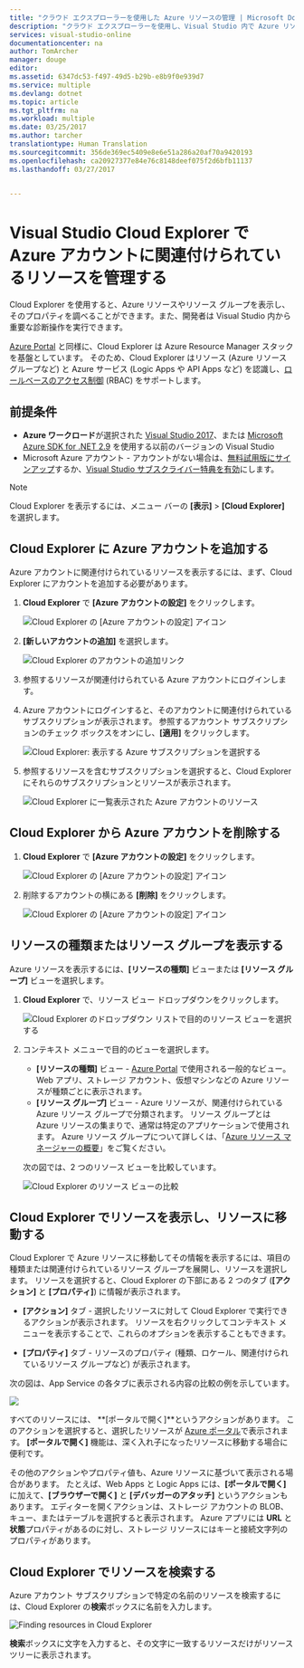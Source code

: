 ```yaml
---
title: "クラウド エクスプローラーを使用した Azure リソースの管理 | Microsoft Docs"
description: "クラウド エクスプローラーを使用し、Visual Studio 内で Azure リソースを参照および管理する方法について説明します。"
services: visual-studio-online
documentationcenter: na
author: TomArcher
manager: douge
editor: 
ms.assetid: 6347dc53-f497-49d5-b29b-e8b9f0e939d7
ms.service: multiple
ms.devlang: dotnet
ms.topic: article
ms.tgt_pltfrm: na
ms.workload: multiple
ms.date: 03/25/2017
ms.author: tarcher
translationtype: Human Translation
ms.sourcegitcommit: 356de369ec5409e8e6e51a286a20af70a9420193
ms.openlocfilehash: ca20927377e84e76c8148deef075f2d6bfb11137
ms.lasthandoff: 03/27/2017


---
```

# <a name="manage-the-resources-associated-with-your-azure-accounts-in-visual-studio-cloud-explorer"></a>Visual Studio Cloud Explorer で Azure アカウントに関連付けられているリソースを管理する
Cloud Explorer を使用すると、Azure リソースやリソース グループを表示し、そのプロパティを調べることができます。また、開発者は Visual Studio 内から重要な診断操作を実行できます。 

[Azure Portal](http://go.microsoft.com/fwlink/p/?LinkID=525040) と同様に、Cloud Explorer は Azure Resource Manager スタックを基盤としています。 そのため、Cloud Explorer はリソース (Azure リソース グループなど) と Azure サービス (Logic Apps や API Apps など) を認識し、[ロールベースのアクセス制御](active-directory/role-based-access-control-configure.md) (RBAC) をサポートします。 

## <a name="prerequisites"></a>前提条件
- **Azure ワークロード**が選択された [Visual Studio 2017](https://www.visualstudio.com/downloads/)、または [Microsoft Azure SDK for .NET 2.9](https://www.microsoft.com/en-us/download/details.aspx?id=51657) を使用する以前のバージョンの Visual Studio
- Microsoft Azure アカウント - アカウントがない場合は、[無料試用版にサインアップ](http://go.microsoft.com/fwlink/?LinkId=623901)するか、[Visual Studio サブスクライバー特典を有効](http://go.microsoft.com/fwlink/?LinkId=623901)にします。

> [!NOTE]
> Cloud Explorer を表示するには、メニュー バーの **[表示]** > **[Cloud Explorer]** を選択します。   
> 
> 

## <a name="add-an-azure-account-to-cloud-explorer"></a>Cloud Explorer に Azure アカウントを追加する
Azure アカウントに関連付けられているリソースを表示するには、まず、Cloud Explorer にアカウントを追加する必要があります。 

1. **Cloud Explorer** で **[Azure アカウントの設定]** をクリックします。

    ![Cloud Explorer の [Azure アカウントの設定] アイコン](media/vs-azure-tools-resources-managing-with-cloud-explorer/azure-account-settings.png)

1. **[新しいアカウントの追加]** を選択します。 

    ![Cloud Explorer のアカウントの追加リンク](media/vs-azure-tools-resources-managing-with-cloud-explorer/add-account-link.png)

1. 参照するリソースが関連付けられている Azure アカウントにログインします。 

1. Azure アカウントにログインすると、そのアカウントに関連付けられているサブスクリプションが表示されます。 参照するアカウント サブスクリプションのチェック ボックスをオンにし、**[適用]** をクリックします。 
 
    ![Cloud Explorer: 表示する Azure サブスクリプションを選択する](media/vs-azure-tools-resources-managing-with-cloud-explorer/select-subscriptions.png)

1. 参照するリソースを含むサブスクリプションを選択すると、Cloud Explorer にそれらのサブスクリプションとリソースが表示されます。

    ![Cloud Explorer に一覧表示された Azure アカウントのリソース](media/vs-azure-tools-resources-managing-with-cloud-explorer/resources-listed.png)

## <a name="remove-an-azure-account-from-cloud-explorer"></a>Cloud Explorer から Azure アカウントを削除する 

1. **Cloud Explorer** で **[Azure アカウントの設定]** をクリックします。

    ![Cloud Explorer の [Azure アカウントの設定] アイコン](media/vs-azure-tools-resources-managing-with-cloud-explorer/azure-account-settings.png)

1. 削除するアカウントの横にある **[削除]** をクリックします。

    ![Cloud Explorer の [Azure アカウントの設定] アイコン](media/vs-azure-tools-resources-managing-with-cloud-explorer/remove-account.png)

## <a name="view-resource-types-or-resource-groups"></a>リソースの種類またはリソース グループを表示する
Azure リソースを表示するには、**[リソースの種類]** ビューまたは **[リソース グループ]** ビューを選択します。

1. **Cloud Explorer** で、リソース ビュー ドロップダウンをクリックします。

    ![Cloud Explorer のドロップダウン リストで目的のリソース ビューを選択する](media/vs-azure-tools-resources-managing-with-cloud-explorer/resources-view-dropdown.png)

1. コンテキスト メニューで目的のビューを選択します。 

    - **[リソースの種類]** ビュー - [Azure Portal](http://go.microsoft.com/fwlink/p/?LinkID=525040) で使用される一般的なビュー。Web アプリ、ストレージ アカウント、仮想マシンなどの Azure リソースが種類ごとに表示されます。 
    - **[リソース グループ]** ビュー - Azure リソースが、関連付けられている Azure リソース グループで分類されます。 リソース グループとは Azure リソースの集まりで、通常は特定のアプリケーションで使用されます。 Azure リソース グループについて詳しくは、「[Azure リソース マネージャーの概要](./azure-resource-manager/resource-group-overview.md)」をご覧ください。

    次の図では、2 つのリソース ビューを比較しています。

    ![Cloud Explorer のリソース ビューの比較](media/vs-azure-tools-resources-managing-with-cloud-explorer/resource-views-comparison.png)

## <a name="view-and-navigate-resources-in-cloud-explorer"></a>Cloud Explorer でリソースを表示し、リソースに移動する
Cloud Explorer で Azure リソースに移動してその情報を表示するには、項目の種類または関連付けられているリソース グループを展開し、リソースを選択します。 リソースを選択すると、Cloud Explorer の下部にある 2 つのタブ (**[アクション]** と **[プロパティ]**) に情報が表示されます。 

- **[アクション]** タブ - 選択したリソースに対して Cloud Explorer で実行できるアクションが表示されます。 リソースを右クリックしてコンテキスト メニューを表示することで、これらのオプションを表示することもできます。

- **[プロパティ]** タブ - リソースのプロパティ (種類、ロケール、関連付けられているリソース グループなど) が表示されます。

次の図は、App Service の各タブに表示される内容の比較の例を示しています。

![](./media/vs-azure-tools-resources-managing-with-cloud-explorer/actions-and-properties.png)

すべてのリソースには、 **[ポータルで開く]**というアクションがあります。 このアクションを選択すると、選択したリソースが [Azure ポータル](http://go.microsoft.com/fwlink/p/?LinkID=525040)で表示されます。 **[ポータルで開く]** 機能は、深く入れ子になったリソースに移動する場合に便利です。

その他のアクションやプロパティ値も、Azure リソースに基づいて表示される場合があります。 たとえば、Web Apps と Logic Apps には、**[ポータルで開く]** に加えて、**[ブラウザーで開く]** と **[デバッガーのアタッチ]** というアクションもあります。 エディターを開くアクションは、ストレージ アカウントの BLOB、キュー、またはテーブルを選択すると表示されます。 Azure アプリには **URL** と**状態**プロパティがあるのに対し、ストレージ リソースにはキーと接続文字列のプロパティがあります。

## <a name="find-resources-in-cloud-explorer"></a>Cloud Explorer でリソースを検索する
Azure アカウント サブスクリプションで特定の名前のリソースを検索するには、Cloud Explorer の**検索**ボックスに名前を入力します。

![Finding resources in Cloud Explorer](./media/vs-azure-tools-resources-managing-with-cloud-explorer/search-for-resources.png)

**検索**ボックスに文字を入力すると、その文字に一致するリソースだけがリソース ツリーに表示されます。

